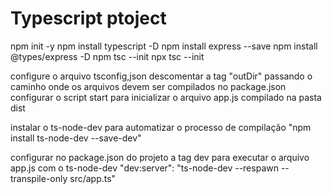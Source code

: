 # Typescript ptoject

npm init -y
npm install typescript -D
npm install express --save
npm install @types/express -D
npm tsc --init
npx tsc --init

configure o arquivo tsconfig,json descomentar a tag "outDir" passando o caminho onde os arquivos devem ser compilados
no package.json configurar o script start para inicializar o arquivo app.js compilado na pasta dist

instalar o ts-node-dev para automatizar o processo de compilação "npm install ts-node-dev --save-dev"

configurar no package.json do projeto a tag dev para executar o arquivo app.js com o ts-node-dev
"dev:server": "ts-node-dev --respawn --transpile-only src/app.ts"
